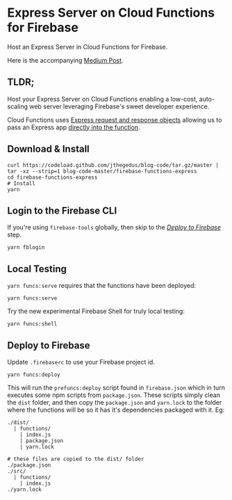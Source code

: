 # Express Server on Cloud Functions for Firebase

Host an Express Server in Cloud Functions for Firebase.

Here is the accompanying [Medium Post](https://medium.com/@jthegedus/express-js-on-cloud-functions-for-firebase-86ed26f9144c).

## TLDR;

Host your Express Server on Cloud Functions enabling a low-cost, auto-scaling web server leveraging Firebase's sweet developer experience.

Cloud Functions uses [Express request and response objects](https://firebase.google.com/docs/functions/http-events#trigger_a_function_with_an_http_request) allowing us to pass an Express app [directly into the function](https://github.com/jthegedus/firebase-functions-express-example/blob/master/firebase-functions-express/src/functions/index.js#L11).

## Download & Install

```shell
curl https://codeload.github.com/jthegedus/blog-code/tar.gz/master | tar -xz --strip=1 blog-code-master/firebase-functions-express
cd firebase-functions-express
# Install
yarn
```

## Login to the Firebase CLI

If you're using `firebase-tools` globally, then skip to the [_Deploy to Firebase_](#deploy-to-firebase) step.

```shell
yarn fblogin
```

## Local Testing

`yarn funcs:serve` requires that the functions have been deployed:

```shell
yarn funcs:serve
```

Try the new experimental Firebase Shell for truly local testing:

```shell
yarn funcs:shell
```

## Deploy to Firebase

Update `.firebaserc` to use your Firebase project id.

```
yarn funcs:deploy
```

This will run the `prefuncs:deploy` script found in `firebase.json` which in turn executes some npm scripts from `package.json`. These scripts simply clean the `dist` folder, and then copy the `package.json` and `yarn.lock` to the folder where the functions will be so it has it's dependencies packaged with it. Eg:

```shell
./dist/
  | functions/
    | index.js
    | package.json
    | yarn.lock

# these files are copied to the dist/ folder
./package.json
./src/
  | functions/
    | index.js
./yarn.lock
```
